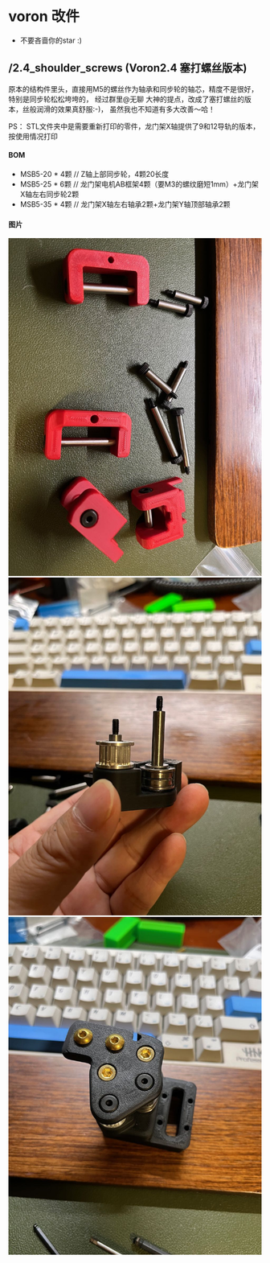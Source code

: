 # voron 改件

* 不要吝啬你的star :)

## /2.4_shoulder_screws (Voron2.4 塞打螺丝版本)

原本的结构件里头，直接用M5的螺丝作为轴承和同步轮的轴芯，精度不是很好，特别是同步轮松松垮垮的，
经过群里@无聊 大神的提点，改成了塞打螺丝的版本，丝般润滑的效果真舒服:-)，
虽然我也不知道有多大改善～哈！

PS： STL文件夹中是需要重新打印的零件，龙门架X轴提供了9和12导轨的版本，按使用情况打印

#### BOM

* MSB5-20 * 4颗 // Z轴上部同步轮，4颗20长度
* MSB5-25 * 6颗 // 龙门架电机AB框架4颗（要M3的螺纹磨短1mm）+龙门架X轴左右同步轮2颗
* MSB5-35 * 4颗 // 龙门架X轴左右轴承2颗+龙门架Y轴顶部轴承2颗

#### 图片

![](./2.4_shoulder_screws/img/IMG_3194.jpeg)
![](./2.4_shoulder_screws/img/IMG_3195.jpeg)
![](./2.4_shoulder_screws/img/IMG_3196.jpeg)